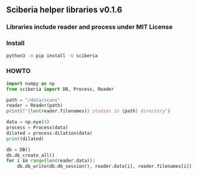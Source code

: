 ## Sciberia helper libraries v0.1.6

### Libraries include reader and process under MIT License

### Install
```bash
python3 -m pip install -U sciberia
```

### HOWTO
```python
import numpy as np
from sciberia import DB, Process, Reader

path = "/data/scans"
reader = Reader(path)
print(f"{len(reader.filenames)} studies in {path} directory")

data = np.eye(4)
process = Process(data)
dilated = process.dilation(data)
print(dilated)

db = DB()
db.db_create_all()
for i in range(len(reader.data)):
    db.db_write(db.db_session(), reader.data[i], reader.filenames[i])
```